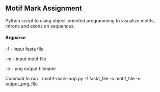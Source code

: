 ## Motif Mark Assignment

Python script to using object-oriented programming to visualize motifs, introns and exons on sequences. 

#### Argparse
-f - input fasta file

-m - input motif file

-o - png output filenamr

Commad to run `./motif-mark-oop.py -f fasta_file -o motif_file -o output_png_file

